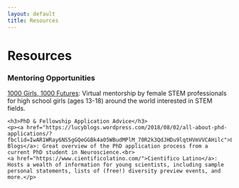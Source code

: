 ```yaml
---
layout: default
title: Resources
---
```

<div class="post">
	<h1 class="pageTitle">Resources</h1>
	<h3>Mentoring Opportunities</h3>
	<p><a href="https://www.nyas.org/programs/global-stem-alliance/1000-girls-1000-futures/">1000 Girls, 1000 Futures</a>: Virtual mentorship by female STEM professionals for high school girls (ages 13-18) around the world interested in STEM fields.</p>

	<h3>PhD & Fellowship Application Advice</h3>
	<p><a href="https://lucyblogs.wordpress.com/2018/08/02/all-about-phd-applications/?fbclid=IwAR1WRay6NS5gGQeGGBk4a05WBudMPlM_70R2k3QdJHDu9lqtHVmVVCAHilc">Lucy Blogs</a>: Great overview of the PhD application process from a current PhD student in Neuroscience.<br>
	<a href="https://www.cientificolatino.com/">Cientifico Latino</a>: Hosts a wealth of information for young scientists, including sample personal statements, lists of (free!) diversity preview events, and more.</p>


</div>